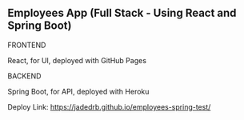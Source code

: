 ## Employees App (Full Stack - Using React and Spring Boot)

FRONTEND

React, for UI, deployed with GitHub Pages 

BACKEND

Spring Boot, for API, deployed with Heroku



Deploy Link: https://jadedrb.github.io/employees-spring-test/


